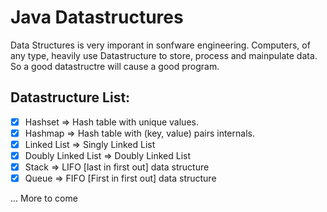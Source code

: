 # Java Datastructures
Data Structures is very imporant in sonfware engineering. Computers, of any type, heavily use Datastructure
to store, process and mainpulate data. So a good datastructre will cause a good program.

## Datastructure List:
- [x] Hashset => Hash table with unique values.
- [x] Hashmap => Hash table with (key, value) pairs internals.
- [x] Linked List => Singly Linked List
- [x] Doubly Linked List => Doubly Linked List
- [x] Stack => LIFO [last in first out] data structure
- [x] Queue => FIFO [First in first out] data structure

... More to come
